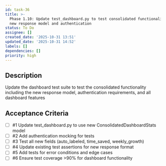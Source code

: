 ```yaml
---
id: task-36
title: >-
  Phase 1.10: Update test_dashboard.py to test consolidated functionality with
  new response model and authentication
status: To Do
assignee: []
created_date: '2025-10-31 13:51'
updated_date: '2025-10-31 14:52'
labels: []
dependencies: []
priority: high
---
```


## Description

<!-- SECTION:DESCRIPTION:BEGIN -->
Update the dashboard test suite to test the consolidated functionality including the new response model, authentication requirements, and all dashboard features
<!-- SECTION:DESCRIPTION:END -->

## Acceptance Criteria
<!-- AC:BEGIN -->
- [ ] #1 Update test_dashboard.py to use new ConsolidatedDashboardStats model
- [ ] #2 Add authentication mocking for tests
- [ ] #3 Test all new fields (auto_labeled, time_saved, weekly_growth)
- [ ] #4 Update existing test assertions for new response format
- [ ] #5 Add tests for error conditions and edge cases
- [ ] #6 Ensure test coverage >90% for dashboard functionality
<!-- AC:END -->

